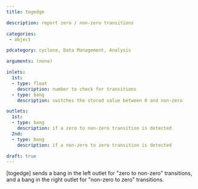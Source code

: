 ```yaml
---
title: togedge

description: report zero / non-zero transitions

categories:
 - object

pdcategory: cyclone, Data Management, Analysis

arguments: (none)

inlets:
  1st:
  - type: float
    description: number to check for transitions
  - type: bang
    description: switches the stored value between 0 and non-zero

outlets:
  1st:
  - type: bang
    description: if a zero to non-zero transition is detected
  2nd:
  - type: bang
    description: if a non-zero to zero transition is detected

draft: true
---
```


[togedge] sends a bang in the left outlet for "zero to non-zero" transitions, and a bang in the right outlet for "non-zero to zero" transitions.
